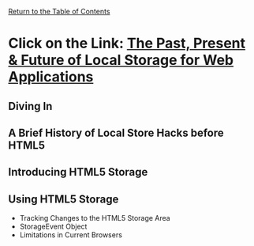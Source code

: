 [Return to the Table of Contents](README.md)

# Click on the Link: [The Past, Present & Future of Local Storage for Web Applications](http://diveinto.html5doctor.com/storage.html)
## Diving In
## A Brief History of Local Store Hacks before HTML5
## Introducing HTML5 Storage
## Using HTML5 Storage
- Tracking Changes to the HTML5 Storage Area
- StorageEvent Object
- Limitations in Current Browsers